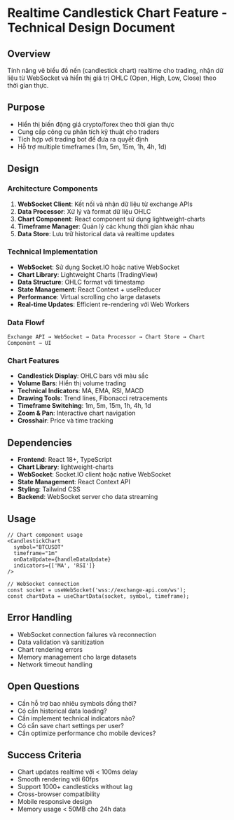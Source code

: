 # Realtime Candlestick Chart Feature - Technical Design Document

## Overview
Tính năng vẽ biểu đồ nến (candlestick chart) realtime cho trading, nhận dữ liệu từ WebSocket và hiển thị giá trị OHLC (Open, High, Low, Close) theo thời gian thực.

## Purpose
- Hiển thị biến động giá crypto/forex theo thời gian thực
- Cung cấp công cụ phân tích kỹ thuật cho traders
- Tích hợp với trading bot để đưa ra quyết định
- Hỗ trợ multiple timeframes (1m, 5m, 15m, 1h, 4h, 1d)

## Design

### Architecture Components
1. **WebSocket Client**: Kết nối và nhận dữ liệu từ exchange APIs
2. **Data Processor**: Xử lý và format dữ liệu OHLC
3. **Chart Component**: React component sử dụng lightweight-charts
4. **Timeframe Manager**: Quản lý các khung thời gian khác nhau
5. **Data Store**: Lưu trữ historical data và realtime updates

### Technical Implementation
- **WebSocket**: Sử dụng Socket.IO hoặc native WebSocket
- **Chart Library**: Lightweight Charts (TradingView)
- **Data Structure**: OHLC format với timestamp
- **State Management**: React Context + useReducer
- **Performance**: Virtual scrolling cho large datasets
- **Real-time Updates**: Efficient re-rendering với Web Workers

### Data Flowf
```
Exchange API → WebSocket → Data Processor → Chart Store → Chart Component → UI
```

### Chart Features
- **Candlestick Display**: OHLC bars với màu sắc
- **Volume Bars**: Hiển thị volume trading
- **Technical Indicators**: MA, EMA, RSI, MACD
- **Drawing Tools**: Trend lines, Fibonacci retracements
- **Timeframe Switching**: 1m, 5m, 15m, 1h, 4h, 1d
- **Zoom & Pan**: Interactive chart navigation
- **Crosshair**: Price và time tracking

## Dependencies
- **Frontend**: React 18+, TypeScript
- **Chart Library**: lightweight-charts
- **WebSocket**: Socket.IO client hoặc native WebSocket
- **State Management**: React Context API
- **Styling**: Tailwind CSS
- **Backend**: WebSocket server cho data streaming

## Usage
```tsx
// Chart component usage
<CandlestickChart 
  symbol="BTCUSDT"
  timeframe="1m"
  onDataUpdate={handleDataUpdate}
  indicators={['MA', 'RSI']}
/>

// WebSocket connection
const socket = useWebSocket('wss://exchange-api.com/ws');
const chartData = useChartData(socket, symbol, timeframe);
```

## Error Handling
- WebSocket connection failures và reconnection
- Data validation và sanitization
- Chart rendering errors
- Memory management cho large datasets
- Network timeout handling

## Open Questions
- Cần hỗ trợ bao nhiêu symbols đồng thời?
- Có cần historical data loading?
- Cần implement technical indicators nào?
- Có cần save chart settings per user?
- Cần optimize performance cho mobile devices?

## Success Criteria
- Chart updates realtime với < 100ms delay
- Smooth rendering với 60fps
- Support 1000+ candlesticks without lag
- Cross-browser compatibility
- Mobile responsive design
- Memory usage < 50MB cho 24h data
